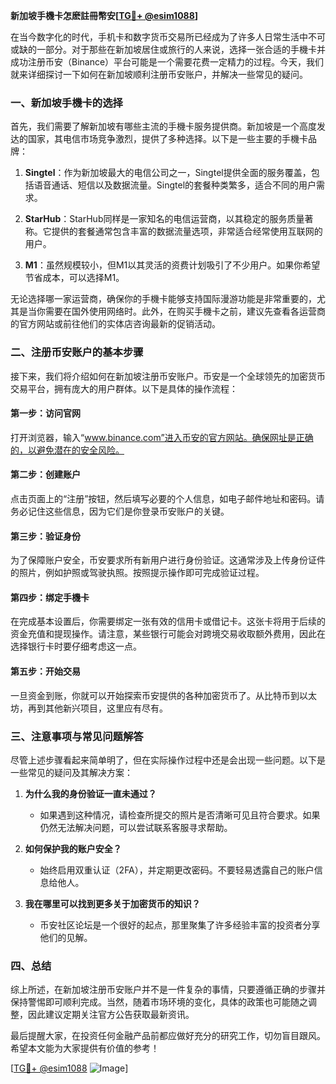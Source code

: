 **新加坡手機卡怎麽註冊幣安[[TG💪+ @esim1088](https://t.me/s/esim1088)]**

在当今数字化的时代，手机卡和数字货币交易所已经成为了许多人日常生活中不可或缺的一部分。对于那些在新加坡居住或旅行的人来说，选择一张合适的手機卡并成功注册币安（Binance）平台可能是一个需要花费一定精力的过程。今天，我们就来详细探讨一下如何在新加坡顺利注册币安账户，并解决一些常见的疑问。

### 一、新加坡手機卡的选择

首先，我们需要了解新加坡有哪些主流的手機卡服务提供商。新加坡是一个高度发达的国家，其电信市场竞争激烈，提供了多种选择。以下是一些主要的手機卡品牌：

1. **Singtel**：作为新加坡最大的电信公司之一，Singtel提供全面的服务覆盖，包括语音通话、短信以及数据流量。Singtel的套餐种类繁多，适合不同的用户需求。
   
2. **StarHub**：StarHub同样是一家知名的电信运营商，以其稳定的服务质量著称。它提供的套餐通常包含丰富的数据流量选项，非常适合经常使用互联网的用户。

3. **M1**：虽然规模较小，但M1以其灵活的资费计划吸引了不少用户。如果你希望节省成本，可以选择M1。

无论选择哪一家运营商，确保你的手機卡能够支持国际漫游功能是非常重要的，尤其是当你需要在国外使用网络时。此外，在购买手機卡之前，建议先查看各运营商的官方网站或前往他们的实体店咨询最新的促销活动。

### 二、注册币安账户的基本步骤

接下来，我们将介绍如何在新加坡注册币安账户。币安是一个全球领先的加密货币交易平台，拥有庞大的用户群体。以下是具体的操作流程：

#### 第一步：访问官网
打开浏览器，输入“www.binance.com”进入币安的官方网站。确保网址是正确的，以避免潜在的安全风险。

#### 第二步：创建账户
点击页面上的“注册”按钮，然后填写必要的个人信息，如电子邮件地址和密码。请务必记住这些信息，因为它们是你登录币安账户的关键。

#### 第三步：验证身份
为了保障账户安全，币安要求所有新用户进行身份验证。这通常涉及上传身份证件的照片，例如护照或驾驶执照。按照提示操作即可完成验证过程。

#### 第四步：绑定手機卡
在完成基本设置后，你需要绑定一张有效的信用卡或借记卡。这张卡将用于后续的资金充值和提现操作。请注意，某些银行可能会对跨境交易收取额外费用，因此在选择银行卡时要仔细考虑这一点。

#### 第五步：开始交易
一旦资金到账，你就可以开始探索币安提供的各种加密货币了。从比特币到以太坊，再到其他新兴项目，这里应有尽有。

### 三、注意事项与常见问题解答

尽管上述步骤看起来简单明了，但在实际操作过程中还是会出现一些问题。以下是一些常见的疑问及其解决方案：

1. **为什么我的身份验证一直未通过？**
   - 如果遇到这种情况，请检查所提交的照片是否清晰可见且符合要求。如果仍然无法解决问题，可以尝试联系客服寻求帮助。

2. **如何保护我的账户安全？**
   - 始终启用双重认证（2FA），并定期更改密码。不要轻易透露自己的账户信息给他人。

3. **我在哪里可以找到更多关于加密货币的知识？**
   - 币安社区论坛是一个很好的起点，那里聚集了许多经验丰富的投资者分享他们的见解。

### 四、总结

综上所述，在新加坡注册币安账户并不是一件复杂的事情，只要遵循正确的步骤并保持警惕即可顺利完成。当然，随着市场环境的变化，具体的政策也可能随之调整，因此建议定期关注官方公告获取最新资讯。

最后提醒大家，在投资任何金融产品前都应做好充分的研究工作，切勿盲目跟风。希望本文能为大家提供有价值的参考！

[[TG💪+ @esim1088](https://t.me/s/esim1088) ![Image](https://i.postimg.cc/4NQfJmqS/Snipaste-2025-05-13-00-14-12.png)]
